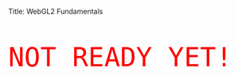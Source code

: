 Title: WebGL2 Fundamentals

<pre style="color:red; font-size: 40pt;">NOT READY YET!</pre>

<!--
WebGL2 from the ground up. No magic.

These are a set of articles that teach WebGL2 from basic principles.
They are NOT old rehashed out of date OpenGL articles like many others on the net.
They are entirely new, discarding the old out of date ideas and bringing you
to a full understanding of what WebGL really is and how it really works.



{{{include "webgl/lessons/toc.html"}}}
-->


<!--

{{{table_of_contents}}}

-->



